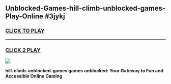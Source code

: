 
## Unblocked-Games-hill-climb-unblocked-games-Play-Online #3jykj
<h3>
<a href="https://news.freeplayer.one?title=hill-climb-unblocked-games&ref=3">CLICK TO PLAY</a></h3>
<hr>

<h3>
<a href="https://news.freeplayer.one?title=hill-climb-unblocked-games&ref=3">CLICK 2 PLAY</a>
  
</h3>

<a href="https://news.freeplayer.one?title=hill-climb-unblocked-games&ref=3"><img src="https://clearcache.store/games.png"></a>


**hill-climb-unblocked-games games unblocked: Your Gateway to Fun and Accessible Online Gaming**
